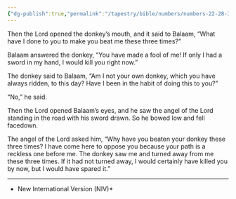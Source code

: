 ```yaml
---
{"dg-publish":true,"permalink":"/tapestry/bible/numbers/numbers-22-28-33/","title":"Numbers 22:28–33","hide":true,"tags":["bible-verse","bible-verse"],"dgHomeLink":true,"dgShowLocalGraph":true,"dgEnableSearch":true}
---
```


 Then the Lord opened the donkey’s mouth, and it said to Balaam, “What have I done to you to make you beat me these three times?”

 Balaam answered the donkey, “You have made a fool of me! If only I had a sword in my hand, I would kill you right now.”

 The donkey said to Balaam, “Am I not your own donkey, which you have always ridden, to this day? Have I been in the habit of doing this to you?”

“No,” he said.

Then the Lord opened Balaam’s eyes, and he saw the angel of the Lord standing in the road with his sword drawn. So he bowed low and fell facedown.

 The angel of the Lord asked him, “Why have you beaten your donkey these three times? I have come here to oppose you because your path is a reckless one before me. The donkey saw me and turned away from me these three times. If it had not turned away, I would certainly have killed you by now, but I would have spared it.”


---
* New International Version  (NIV)*
